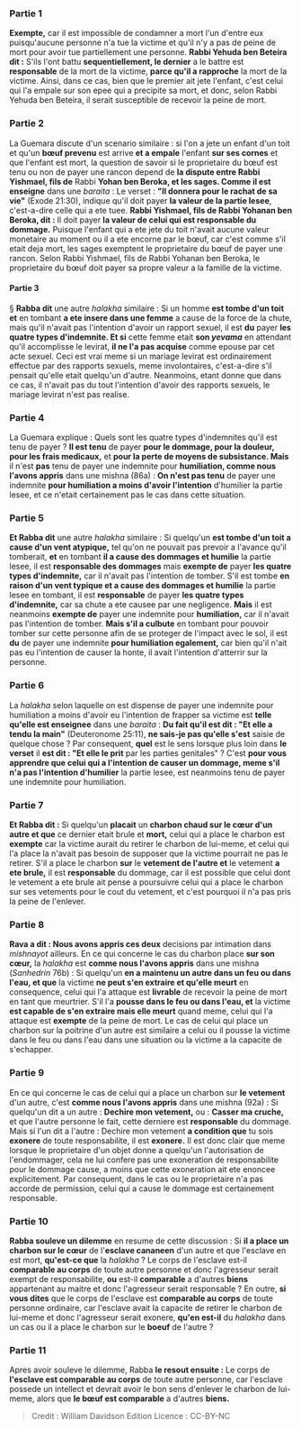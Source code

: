 
### Partie 1
<b>Exempte,</b> car il est impossible de condamner a mort l'un d'entre eux puisqu'aucune personne n'a tue la victime et qu'il n'y a pas de peine de mort pour avoir tue partiellement une personne. <b>Rabbi Yehuda ben Beteira dit :</b> S'ils l'ont battu <b>sequentiellement, le dernier</b> a le battre est <b>responsable</b> de la mort de la victime, <b>parce qu'il a rapproche</b> la mort de la victime. </b> Ainsi, dans ce cas, bien que le premier ait jete l'enfant, c'est celui qui l'a empale sur son epee qui a precipite sa mort, et donc, selon Rabbi Yehuda ben Beteira, il serait susceptible de recevoir la peine de mort.

### Partie 2
La Guemara discute d'un scenario similaire : si l'on a jete un enfant d'un toit et qu'un <b>bœuf prevenu</b> est arrive <b>et a empale</b> l'enfant <b>sur ses cornes</b> et que l'enfant est mort, la question de savoir si le proprietaire du bœuf est tenu ou non de payer une rancon depend de <b>la dispute entre Rabbi Yishmael, fils de</b> Rabbi <b>Yohan ben Beroka, et les sages. Comme il est enseigne</b> dans une <i>baraita</i> : Le verset : <b>"Il donnera pour le rachat de sa vie"</b> (Exode 21:30), indique qu'il doit payer <b>la valeur de la partie lesee</b>, c'est-a-dire celle qui a ete tuee. <b>Rabbi Yishmael, fils de Rabbi Yohanan ben Beroka, dit :</b> Il doit payer <b>la valeur de celui qui est responsable du dommage.</b> Puisque l'enfant qui a ete jete du toit n'avait aucune valeur monetaire au moment ou il a ete encorne par le bœuf, car c'est comme s'il etait deja mort, les sages exemptent le proprietaire du bœuf de payer une rancon. Selon Rabbi Yishmael, fils de Rabbi Yohanan ben Beroka, le proprietaire du bœuf doit payer sa propre valeur a la famille de la victime.

#### Partie 3
§ <b>Rabba dit</b> une autre <i>halakha</i> similaire : Si un homme <b>est tombe d'un toit et</b> en tombant <b>a ete insere dans une femme</b> a cause de la force de la chute, mais qu'il n'avait pas l'intention d'avoir un rapport sexuel, il est <b>du</b> payer <b>les quatre types d'indemnite. Et si</b> cette femme etait <b>son <i>yevama</i></b> en attendant qu'il accomplisse le levirat, <b>il ne l'a pas acquise</b> comme epouse par cet acte sexuel. Ceci est vrai meme si un mariage levirat est ordinairement effectue par des rapports sexuels, meme involontaires, c'est-a-dire s'il pensait qu'elle etait quelqu'un d'autre. Neanmoins, etant donne que dans ce cas, il n'avait pas du tout l'intention d'avoir des rapports sexuels, le mariage levirat n'est pas realise.

### Partie 4
La Guemara explique : Quels sont les quatre types d'indemnites qu'il est tenu de payer ? <b>Il est tenu</b> de payer <b>pour le dommage, pour la douleur, pour les frais medicaux,</b> et <b>pour la perte de moyens de subsistance. Mais</b> il n'est <b>pas</b> tenu de payer une indemnite pour <b>humiliation, comme nous l'avons appris</b> dans une mishna (86a) : <b>On n'est pas tenu</b> de payer une indemnite <b>pour humiliation a moins d'avoir l'intention</b> d'humilier la partie lesee, et ce n'etait certainement pas le cas dans cette situation.

### Partie 5
<b>Et Rabba dit</b> une autre <i>halakha</i> similaire : Si quelqu'un <b>est tombe d'un toit a cause d'un vent atypique,</b> tel qu'on ne pouvait pas prevoir a l'avance qu'il tomberait, <b>et</b> en tombant <b>il a cause des dommages et humilie</b> la partie lesee, il est <b>responsable des dommages</b> mais <b>exempte de</b> payer <b>les quatre types d'indemnite,</b> car il n'avait pas l'intention de tomber. S'il est tombe <b>en raison d'un vent typique et a cause des dommages et humilie</b> la partie lesee en tombant, il est <b>responsable</b> de payer <b>les quatre types d'indemnite,</b> car sa chute a ete causee par une negligence. <b>Mais</b> il est neanmoins <b>exempte de</b> payer une indemnite pour <b>humiliation,</b> car il n'avait pas l'intention de tomber. <b>Mais s'il a culbute</b> en tombant pour pouvoir tomber sur cette personne afin de se proteger de l'impact avec le sol, il est <b>du</b> de payer une indemnite <b>pour humiliation egalement,</b> car bien qu'il n'ait pas eu l'intention de causer la honte, il avait l'intention d'atterrir sur la personne.

### Partie 6
La <i>halakha</i> selon laquelle on est dispense de payer une indemnite pour humiliation a moins d'avoir eu l'intention de frapper sa victime est <b>telle qu'elle est enseignee</b> dans une <i>baraita</i> : <b>Du fait qu'il est dit : "Et elle a tendu la main"</b> (Deuteronome 25:11), <b>ne sais-je pas qu'elle s'est</b> saisie de quelque chose ? Par consequent, <b>quel</b> est le sens lorsque plus loin dans <b>le verset</b> il <b>est dit : "Et elle le prit</b> par les parties genitales" ? C'est <b>pour vous apprendre que celui qui a l'intention de causer un dommage, meme s'il n'a pas l'intention d'humilier</b> la partie lesee, est neanmoins tenu de payer une indemnite pour humiliation.

### Partie 7
<b>Et Rabba dit :</b> Si quelqu'un <b>placait</b> un <b>charbon chaud sur le cœur d'un autre et que</b> ce dernier etait brule et <b>mort,</b> celui qui a place le charbon est <b>exempte</b> car la victime aurait du retirer le charbon de lui-meme, et celui qui l'a place la n'avait pas besoin de supposer que la victime pourrait ne pas le retirer. S'il a place le charbon <b>sur</b> le <b>vetement de l'autre et</b> le vetement <b>a ete brule,</b> il est <b>responsable</b> du dommage, car il est possible que celui dont le vetement a ete brule ait pense a poursuivre celui qui a place le charbon sur ses vetements pour le cout du vetement, et c'est pourquoi il n'a pas pris la peine de l'enlever.

### Partie 8
<b>Rava a dit : Nous avons appris ces deux</b> decisions par intimation dans <i>mishnayot</i> ailleurs. En ce qui concerne le cas du charbon place <b>sur son cœur,</b> la <i>halakha</i> est <b>comme nous l'avons appris</b> dans une mishna (<i>Sanhedrin</i> 76b) : Si quelqu'un <b>en a maintenu un autre dans un feu ou dans l'eau, et que</b> la victime <b>ne peut s'en extraire et qu'elle meurt</b> en consequence, celui qui l'a attaque est <b>livrable</b> de recevoir la peine de mort en tant que meurtrier. S'il l'a <b>pousse dans le feu ou dans l'eau, et</b> la victime <b>est capable de s'en extraire mais elle meurt</b> quand meme, celui qui l'a attaque est <b>exempte</b> de la peine de mort. Le cas de celui qui place un charbon sur la poitrine d'un autre est similaire a celui ou il pousse la victime dans le feu ou dans l'eau dans une situation ou la victime a la capacite de s'echapper.

### Partie 9
En ce qui concerne le cas de celui qui a place un charbon sur <b>le vetement</b> d'un autre, c'est <b>comme nous l'avons appris</b> dans une mishna (92a) : Si quelqu'un dit a un autre : <b>Dechire mon vetement,</b> ou : <b>Casser ma cruche,</b> et que l'autre personne le fait, cette derniere est <b>responsable</b> du dommage. Mais si l'un dit a l'autre : Dechire mon vetement <b>a condition que</b> tu sois <b>exonere</b> de toute responsabilite, il est <b>exonere.</b> Il est donc clair que meme lorsque le proprietaire d'un objet donne a quelqu'un l'autorisation de l'endommager, cela ne lui confere pas une exoneration de responsabilite pour le dommage cause, a moins que cette exoneration ait ete enoncee explicitement. Par consequent, dans le cas ou le proprietaire n'a pas accorde de permission, celui qui a cause le dommage est certainement responsable.

### Partie 10
<b>Rabba souleve un dilemme</b> en resume de cette discussion : Si <b>il a place un charbon sur le cœur</b> de l'<b>esclave cananeen</b> d'un autre et que l'esclave en est mort, <b>qu'est-ce que</b> la <i>halakha</i> ? Le corps de l'esclave est-il <b>comparable au corps</b> de toute autre personne et donc l'agresseur serait exempt de responsabilite, <b>ou</b> est-il <b>comparable</b> a d'autres <b>biens</b> appartenant au maitre et donc l'agresseur serait responsable ? En outre, <b>si vous dites</b> que le corps de l'esclave est <b>comparable au corps</b> de toute personne ordinaire, car l'esclave avait la capacite de retirer le charbon de lui-meme et donc l'agresseur serait exonere, <b>qu'en est-il</b> du <i>halakha</i> dans un cas ou il a place le charbon sur le <b>boeuf</b> de l'autre ?

### Partie 11
Apres avoir souleve le dilemme, Rabba <b>le resout ensuite :</b> Le corps de <b>l'esclave est comparable au corps</b> de toute autre personne, car l'esclave possede un intellect et devrait avoir le bon sens d'enlever le charbon de lui-meme, alors que <b>le bœuf est comparable</b> a d'autres <b>biens.</b>

>Credit : William Davidson Edition
>Licence : CC-BY-NC